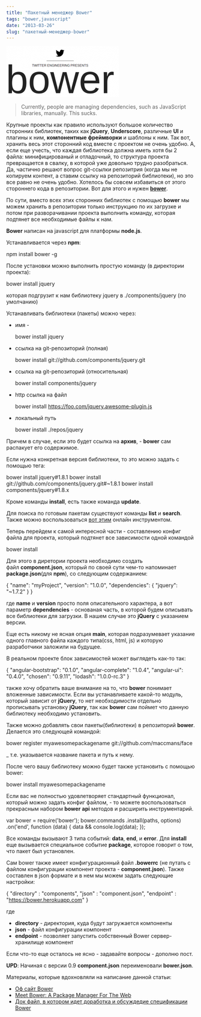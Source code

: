 ```yaml
---
title: "Пакетный менеджер Bower"
tags: "bower,javascript"
date: "2013-03-26"
slug: "пакетный-менеджер-bower"
---
```


[![](images/bower_logo-300x136.png "bower_logo")](https://twitter.github.com/bower/)

> Currently, people are managing dependencies, such as JavaScript libraries, manually. This sucks.

Крупные проекты как правило используют большое количество сторонних библиотек, таких как **jQuery**, **Underscore**, различные **UI** и плагины к ним, **компонентные фреймворки** и шаблоны к ним. Так вот, хранить весь этот сторонний код вместе с проектом не очень удобно. А, если еще учесть, что каждая библиотека должна иметь хотя бы 2 файла: минифицированый и отладочный, то структура проекта превращается в свалку, в которой уже довольно трудно разобраться. Да, частично решают вопрос git-ссылки репозитрия (когда мы не копируем контент, а ставим ссылку на репозиторий библиотеки), но это все равно не очень удобно. Хотелось бы совсем избавиться от этого стороннего кода в репозитории. Вот для этого и нужен **[bower](https://twitter.github.com/bower/)**.

По сути, вместо всех этих сторонних библиотек с помощью **bower** мы можем хранить в репозитории только инструкцию по их загрузке и потом при разворачивании проекта выполнить команду, которая подтянет все необходимые файлы к нам.

**Bower** написан на javascript для платформы **node.js**.

Устанавливается через **npm**:

npm install bower -g

После установки можно выполнить простую команду (в директории проекта):

bower install jquery

которая подгрузит к нам библиотеку jquery в ./components/jquery (по умолчанию)

Устанавливать библиотеки (пакеты) можно через:

- имя -
    
    bower install jquery
    
- ссылка на git-репозиторий (полная)
    
    bower install git://github.com/components/jquery.git
    
- ссылка на git-репозиторий (относительная)
    
    bower install components/jquery
    
- http ссылка на файл
    
    bower install https://foo.com/jquery.awesome-plugin.js
    
- локальный путь
    
    bower install ./repos/jquery
    

Причем в случае, если это будет ссылка на **архив**, - **bower** сам распакует его содержимое.

Если нужна конкретная версия библиотеки, то это можно задать с помощью тега:

bower install jquery#1.8.1
bower install git://github.com/components/jquery.git#~1.8.1
bower install components/jquery#1.8.x

Кроме команды **install**, есть также команда **update**.

Для поиска по готовым пакетам существуют команды **list** и **search**. Также можно воспользоваться [вот этим](https://sindresorhus.com/bower-components/) онлайн инструментом.

Теперь перейдем к самой интересной части - составлению конфиг файла для проекта, который подтянет все зависимости одной командой

bower install

Для этого в диретории проекта необходимо создать файл **component.json**, который по своей сути чем-то напоминает **package.json**(для **npm**), со следующим содержанием:

{
 "name": "myProject",
 "version": "1.0.0",
 "dependencies": { "jquery": "~1.7.2" }
}

где **name** и **version** просто поля описательного характера, а вот параметр **dependencies** - основаная часть, в которой будем описывать все библиотеки для загрузки. В нашем случае это **jQuery** с указанием версии.

Еще есть никому не ясная опция **main**, которая подразумевает указание одного главного файла каждого типа(css, html, js) и которую разработчики заложили на будущее.

В реальном проекте блок зависимостей может выглядеть как-то так:

{
  "angular-bootstrap": "0.1.0",
  "angular-complete": "1.0.4",
 "angular-ui": "0.4.0",
 "chosen": "0.9.11",
 "lodash": "1.0.0-rc.3"
}

также хочу обратить ваше внимание на то, что **bower** понимает вложенные зависимости. Если вы устанавливаете какой-то модуль, который зависит от **jQuery**, то нет необходимости отдельно прописывать установку **jQuery**, так как **bower** сам поймет что данную библиотеку необходимо установить.

Также можно добавлять свои пакеты(библиотеки) в репозиторий **bower**. Делается это следующей командой:

bower register myawesomepackagename git://github.com/maccmans/face

_ т.е. указывается название пакета и путь к нему.

После чего вашу библиотеку можно будет также установить с помощью bower:

bower install myawesomepackagename

Если вас не полностью удовлетворяет стандартный функционал, который можно задать конфиг файлом, - то можете воспользоваться прекрасным набором **bower** **api** методов и расширить инструментарий.

var bower = require('bower');
bower.commands
     .install(paths, options)
     .on('end', function (data) {
    data && console.log(data);
});

Все команды вызывают 3 типа событий: **data**, **end**, и **error**. Для **install** еще вызывается специальное событие **package**, которое говорит о том, что пакет был установлен.

Сам bower также имеет конфигурационный файл **.bowerrc** (не путать с файлом конфигурации компонент проекта - **component.json**). Также составлен в json формате и в нем мы можем задать следующие настройки:

{
"directory" : "components",
"json" : "component.json",
"endpoint" : "https://bower.herokuapp.com"
}

где

- **directory** - директория, куда будут загружается компоненты
- **json** - файл конфигурации компонент
- **endpoint** - позволяет запустить собственный Bower сервер-хранилище компонент

Если что-то еще осталось не ясно - задавайте вопросы - дополню пост.

**UPD**: Начиная с версии 0.9 **component.json** переименовали **bower.json**.

Материалы, которые вдохновляли на написание данной статьи:

- [Оф сайт Bower](https://twitter.github.com/bower)
- [Meet Bower: A Package Manager For The Web](https://net.tutsplus.com/tutorials/tools-and-tips/meet-bower-a-package-manager-for-the-web/ "nice article by Andrew Burgess")
- [Док файл, в котором идет доработка и обсуждедие спецификации Bower](https://docs.google.com/document/d/1APq7oA9tNao1UYWyOm8dKqlRP2blVkROYLZ2fLIjtWc)
